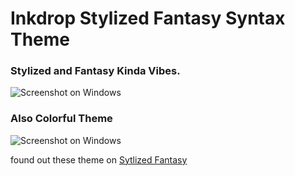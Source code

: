 # Inkdrop Stylized Fantasy Syntax Theme


### Stylized and Fantasy Kinda Vibes.

![Screenshot on Windows](https://github.com/khouwdevin/inkdrop-stylized-fantasy-syntax-theme/blob/master/pictures/photo1.png?raw=true)

### Also Colorful Theme

![Screenshot on Windows](https://github.com/khouwdevin/inkdrop-stylized-fantasy-syntax-theme/blob/master/pictures/photo2.png?raw=true)

found out these theme on [Sytlized Fantasy](https://my.inkdrop.app/plugins/stylized-fantasy-syntax-theme)
